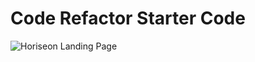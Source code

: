 # Code Refactor Starter Code
![Horiseon Landing Page](![image](https://user-images.githubusercontent.com/32217715/109424394-6ecc7f00-79b1-11eb-8e39-64b3cdec1785.png)
)
